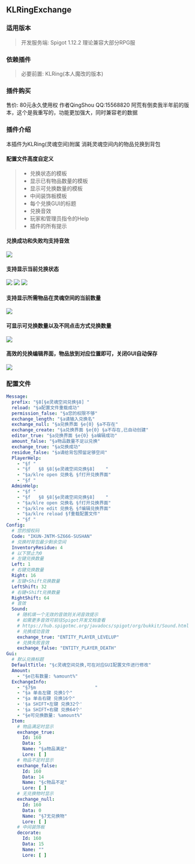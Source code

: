 ## KLRingExchange

### **适用版本**
> 开发服务端: Spigot 1.12.2 理论兼容大部分RPG服

### **依赖插件**
> 必要前置: KLRing(本人魔改的版本)

### **插件购买**
售价: 80元永久使用权
作者QingShou QQ:15568820
阿荒有倒卖我半年前的版本，这个是我重写的，功能更加强大，同时兼容老的数据
### **插件介绍**
本插件为KLRing(灵魂空间)附属
消耗灵魂空间内的物品兑换到背包
#### 配置文件高度自定义
> - 兑换状态的模板
> - 显示已有物品数量的模板
> - 显示可兑换数量的模板
> - 中间装饰板模板
> - 每个兑换GUI的标题
> - 兑换音效
> - 玩家和管理员指令的Help
> - 插件的所有提示


#### 兑换成功和失败均支持音效
![](img/音效自定义.png)
#### 支持显示当前兑换状态
![](img/物品满足.png)
![](img/物品不足.png)
![](img/无兑换物.png)
#### 支持显示所需物品在灵魂空间的当前数量
![](img/兑换演示1.png)
#### 可显示可兑换数量以及不同点击方式兑换数量
![](img/兑换演示2.png)
#### 高效的兑换编辑界面，物品放到对应位置即可，关闭GUI自动保存
![](img/兑换演示3.png)

### **配置文件**
```yaml
Message:
  prefix: "§8[§e灵魂空间兑换§8] "
  reload: "§a配置文件重载成功"
  permission_false: "§a您的权限不够"
  exchange_length: "§a请输入兑换名"
  exchange_null: "§a兑换界面 §e{0} §a不存在"
  exchange_create: "§a兑换界面 §e{0} §a不存在,已自动创建"
  editor_true: "§a兑换界面 §e{0} §a编辑成功"
  amount_false: "§a物品数量不足以兑换"
  exchange_true: "§a兑换成功"
  residue_false: "§a请给背包预留足够空间"
  PlayerHelp:
    - "§f "
    - "§f   §8 §8[§e灵魂空间兑换§8]    "
    - "§a/klre open 兑换名 §f打开兑换界面"
    - "§f "
  AdminHelp:
    - "§f "
    - "§f   §8 §8[§e灵魂空间兑换§8]    "
    - "§a/klre open 兑换名 §f打开兑换界面"
    - "§a/klre edit 兑换名 §f编辑兑换界面"
    - "§a/klre reload §f重载配置文件"
    - "§f "
Config:
  # 您的授权码
  Code: "IKUN-JNTM-SZ666-SUSHAN"
  # 兑换时背包最少剩余空间
  InventoryResidue: 4
  # 以下禁止为0
  # 左键兑换数量
  Left: 1
  # 右键兑换数量
  Right: 16
  # 左键+Shift兑换数量
  LeftShift: 32
  # 右键+Shift兑换数量
  RightShift: 64
  # 音效
  Sound:
    # 随机填一个无效的音效则关闭音效提示
    # 如需更多音效可前往Spigot开发文档查看
    # https://hub.spigotmc.org/javadocs/spigot/org/bukkit/Sound.html
    # 兑换成功音效
    exchange_true: "ENTITY_PLAYER_LEVELUP"
    # 兑换失败音效
    exchange_false: "ENTITY_PLAYER_DEATH"
Gui:
  # 默认兑换标题
  DefaultTitle: "§c灵魂空间兑换,可在对应GUI配置文件进行修改"
  Amount:
    - "§e已有数量: %amount%"
  ExchangeInfo:
    - "§7§m                      "
    - "§a 单击左键 兑换1个"
    - "§a 单击右键 兑换16个"
    - '§a SHIFT+左键 兑换32个'
    - '§a SHIFT+右键 兑换64个'
    - "§e可兑换数量: %amount%"
  Item:
    # 物品满足时显示
    exchange_true:
      Id: 160
      Data: 5
      Name: "§a物品满足"
      Lore: [ ]
    # 物品不足时显示
    exchange_false:
      Id: 160
      Data: 14
      Name: "§c物品不足"
      Lore: [ ]
    # 无兑换物时显示
    exchange_null:
      Id: 160
      Data: 0
      Name: "§7无兑换物"
      Lore: [ ]
    # 中间装饰板
    decorate:
      Id: 160
      Data: 15
      Name: ""
      Lore: [ ]
```